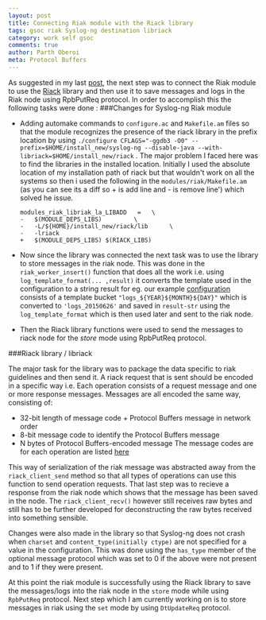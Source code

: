 ```yaml
---
layout: post
title: Connecting Riak module with the Riack library
tags: gsoc riak Syslog-ng destination libriack 
category: work self gsoc
comments: true
author: Parth Oberoi
meta: Protocol Buffers
---
```


As suggested in my last
[post](http://thetechtrap.com/posts/gsoc-syslog-ng-riak-client-library/),
the next step was to connect the Riak module to use the
[Riack](https://github.com/algernon/riack) library and then use it to save
messages and logs in the Riak node using RpbPutReq protocol. In order to accomplish this
the following tasks were done :
###Changes for Syslog-ng Riak module

+ Adding automake  commands to `configure.ac` and `Makefile.am` files so that the module
    recognizes the presence of the riack library in the prefix location by using
    `./configure CFLAGS="-ggdb3 -O0" --prefix=$HOME/install_new/syslog-ng
    --disable-java --with-libriack=$HOME/install_new/riack` .
    The major problem I faced here was to find the libraries in the installed
    location. Initially I used the absolute location of my installation path of
    riack but that wouldn't work on all the systems so then i used the
    following in the `modules/riak/Makefile.am` (as you can see its a diff so + is add line and - is remove
    line') which solved he issue.

    ```
    modules_riak_libriak_la_LIBADD   =   \
    -   $(MODULE_DEPS_LIBS)         \
    -   -L/${HOME}/install_new/riack/lib      \
    -   -lriack
    +   $(MODULE_DEPS_LIBS) $(RIACK_LIBS)
    ```

+ Now since the library was connected the next task was to use the library to
    store messages in the riak node. This was done in the
    `riak_worker_insert()`
    function that does all the work i.e. using `log_template_format(...
    ,result)` it converts the template used in the configuration to a string
    result for eg. our example
    [configuration](https://github.com/hTrap/syslog-ng/blob/f/riak/modules/riak/riak-example.conf)
    consists of a template bucket `"logs_${YEAR}${MONTH}${DAY}"` which is
    converted to `'logs_20150626'` and saved in `result-str` using the
    `log_template_format` which is then used
    later and sent to the riak node.

+ Then the Riack library functions were used to send the messages to riack node
    for the *store* mode using RpbPutReq protocol.

###Riack library / libriack

The major task for the library was to package the data specific to riak
guidelines and then send it.
A riack request that is sent should be encoded in a specific way i.e.
Each operation consists of a request message and one or more response messages.
Messages are all encoded the same way, consisting of:

+ 32-bit length of message code + Protocol Buffers message in network order
+ 8-bit message code to identify the Protocol Buffers message
+ N bytes of Protocol Buffers-encoded message
The message codes are for each operation are listed
[here](http://docs.basho.com/riak/latest/dev/references/protocol-buffers/#Message-Codes)

This way of serialization of the riak message was abstracted away from the
`riack_client_send` method so that all types of operations can use this function
to send operation requests.
That last step was to recieve a response from the riak node which shows that
the message has been saved in the node. The `riack_client_recv()` however still receives
raw bytes and still has to be further developed for deconstructing the raw
bytes received into something sensible.

Changes were also made in the library so that Syslog-ng does not crash when
`charset` and `content_type(initially ctype)` are not specified for a value in the
configuration. This was done using the `has_type` member of the optional
message protocol which was set to 0 if the above were not present and to 1 if
they were present.


At this point the riak module is successfully using the Riack library to save
the messages/logs into the riak node in the `store` mode while using
`RpbPutReq` protocol.
Next step which I am currently working on is to store messages in riak using  the `set`
mode by using `DtUpdateReq` protocol.
